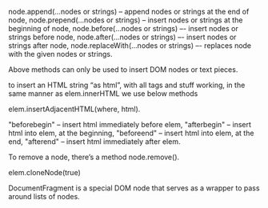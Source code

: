 node.append(...nodes or strings) – append nodes or strings at the end of node,
node.prepend(...nodes or strings) – insert nodes or strings at the beginning of node,
node.before(...nodes or strings) –- insert nodes or strings before node,
node.after(...nodes or strings) –- insert nodes or strings after node,
node.replaceWith(...nodes or strings) –- replaces node with the given nodes or strings.

Above methods can only be used to insert DOM nodes or text pieces.

to insert an HTML string “as html”, with all tags and stuff working, in the same manner as elem.innerHTML we use below methods

elem.insertAdjacentHTML(where, html).

"beforebegin" – insert html immediately before elem,
"afterbegin" – insert html into elem, at the beginning,
"beforeend" – insert html into elem, at the end,
"afterend" – insert html immediately after elem.

To remove a node, there’s a method node.remove().

elem.cloneNode(true)

DocumentFragment is a special DOM node that serves as a wrapper to pass around lists of nodes.
